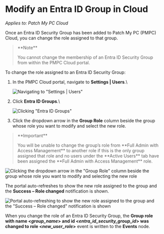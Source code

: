 # Modify an Entra ID Group in Cloud

_Applies to: Patch My PC Cloud_

Once an Entra ID Security Group has been added to Patch My PC (PMPC) Cloud, you can change the role assigned to that group.

> \*\*Note\*\*
>
> You cannot change the membership of an Entra ID Security Group from within the PMPC Cloud portal.

To change the role assigned to an Entra ID Security Group:

1.  In the PMPC Cloud portal, navigate to **Settings | Users**.\\

    ![Navigating to "Settings | Users"](../../../../_images/image-\(2245\).png)
2.  Click **Entra ID Groups**.\\

    ![Clicking "Entra ID Groups"](../../../../_images/image-\(2246\).png)
3. Click the dropdown arrow in the **Group Role** column beside the group whose role you want to modify and select the new role.

> \*\*Important\*\*
>
> You will be unable to change the group’s role from \*\*Full Admin with Access Management\*\* to another role if this is the only group assigned that role and no users under the \*\*Active Users\*\* tab have been assigned the \*\*Full Admin with Access Management\*\* role.

![Clicking the dropdown arrow in the "Group Role" column beside the group whose role you want to modify and selecting the new role](../../../../_images/image-\(2247\).png)

The portal auto-refreshes to show the new role assigned to the group and the **Success – Role changed** notification is shown.

![Portal auto-refreshing to show the new role assigned to the group and the "Success – Role changed" notification is shown](../../../../_images/image-\(2248\).png)

When you change the role of an Entra ID Security Group, the **Group role with name <**_**group\_name**_**> and id <**_**entra\_id\_security\_group\_id**_**> was changed to role <**_**new\_user\_role**_**>** event is written to the **Events** node.
